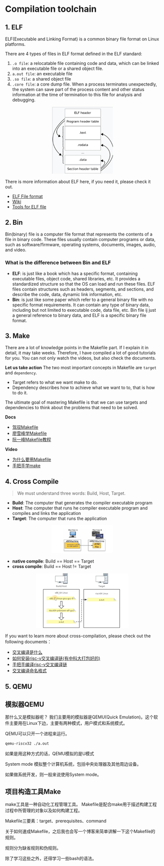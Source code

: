 # Compilation toolchain
## 1. ELF
ELF(Executable and Linking Format) is a common binary file format on Linux platforms.

There are 4 types of files in ELF format defined in the ELF standard:
1. `.o file`: a relocatable file containing code and data, which can be linked into an executable file or a shared object file.
2. `a.out file`: an executable file
3. `.so file`: a shared object file
4. `.core file`: a core dump file. When a process terminates unexpectedly, the system can save part of the process content and other status information at the time of termination to this file for analysis and debugging. 

<p align="center">
  <img src="./image/image2_1.png" alt="alt text" width="200" />
</p>



There is more information about ELF here, if you need it, please check it out.
- [ELF File format](https://xinqiu.gitbooks.io/linux-inside-zh/content/Theory/linux-theory-2.html)
- [Wiki](https://en.wikipedia.org/wiki/Executable_and_Linkable_Format)
- [Tools for ELF file](https://www.gnu.org/software/binutils)


## 2. Bin
Bin(binary) file is a computer file format that represents the contents of a file in binary code. These files usually contain computer programs or data, such as software/firmware, operating systems, documents, images, audio, and video.


### **What is the difference between Bin and ELF**
- **ELF**: is just like a book which has a specific format, containing executable files, object code, shared libraries, etc. It provides a standardized structure so that the OS can load and run these files. ELF files contain structures such as headers, segments, and sections, and describe the code, data, dynamic link information, etc. 
- **Bin**: is just like some paper which refer to a general binary file with no specific format requirements. It can contain any type of binary data, including but not limited to executable code, data file, etc. Bin file ij just a general reference to binary data, and ELF is a specific binary file format. 

## 3. Make
There are a lot of knowledge points in the Makefile part. If I explain it in detail, it may take weeks. Therefore, I have compiled a lot of good tutorials for you. You can not only watch the videos, but also check the documents.

**Let us take action**
The two most important concepts in Makefile are `target` and `dependency`.
- Target refers to what we want make to do.
- Dependency describes how to achieve what we want to to, that is how to do it. 

The ultimate goal of mastering Makefile is that we can use targets and dependencies to think about the problems that need to be solved. 

**Docs**
- [驾驭Makefile](http://cicpi.ustc.edu.cn/indico/getFile.py/access?contribId=2&resId=0&materialId=slides&confId=839)
- [廖雪峰学Makefile](https://liaoxuefeng.com/books/makefile/introduction/)
- [阮一峰Makefile教程](https://www.ruanyifeng.com/blog/2015/02/make.html)



**Video**
- [为什么要用Makefile](https://www.bilibili.com/video/BV188411L7d2/?spm_id_from=333.337.search-card.all.click&vd_source=3edb456fe9b280bb4ab8f6e18448ace0)
- [手把手学make](https://www.bilibili.com/video/BV1Bv4y1J7QT/?spm_id_from=333.337.search-card.all.click&vd_source=3edb456fe9b280bb4ab8f6e18448ace0)




## 4. Cross Compile
> We must understand three words: Build, Host, Target.
- **Build**: The computer that generates the compiler executable program
- **Host**: The computer that runs he compiler executable program and compiles and links the application
- **Target**: The computer that runs the application

<p align="center">
  <img src="./image/image2_2.png" alt="alt text" width="200" />
</p>

- **native compile**: Build == Host == Target
- **cross compile**:  Build == Host != Target

<p align="center">
  <img src="./image/image2_3.png" alt="alt text" width="300" />
</p>




If you want to learn more about cross-compilation, please check out the following documents：

- [交叉编译是什么](https://worktile.com/kb/ask/54570.html)
- [如何安装risc-v交叉编译链(有中科大打包好的)](https://soc.ustc.edu.cn/CECS/lab0/riscv/)
- [手把手编译risc-v交叉编译链](https://www.riscv-mcu.com/article-show-id-404.html)
- [交叉编译命名格式](https://blog.csdn.net/LEON1741/article/details/81537529)
  




## 5. QEMU



## 模拟器QEMU
那什么又是模拟器呢？
我们主要用的模拟器是QEMU(Quick Emulation)。这个软件主要用在Linux下边，主要有两种模式，用户模式和系统模式。


QEMU可以只开一个进程来运行。
```bash
qemu-riscv32 ./a.out
```
如果是用这种方式的话，QEMU模拟的是U模式

System mode 模拟整个计算机系统，包括中央处理器及其他周边设备。

如果做系统开发，则一般来说使用System mode。


## 项目构造工具Make
make工具是一种自动化工程管理工具。
Makefile是配合make用于描述构建工程过程中所管理的对象以及如何构建工程。

Makefile三要素：target、prerequisites、command

关于如何速成Makefile，之后我也会写一个博客来简单讲解一下这个Makefile的规则。

规则分为缺省规则和伪规则。



除了学习这些之外，还得学习一些bash的语法。